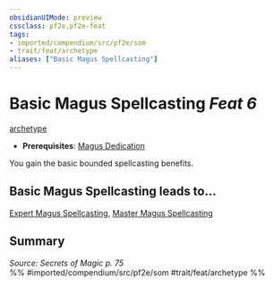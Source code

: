 ```yaml
---
obsidianUIMode: preview
cssclass: pf2e,pf2e-feat
tags:
- imported/compendium/src/pf2e/som
- trait/feat/archetype
aliases: ["Basic Magus Spellcasting"]
---
```

# Basic Magus Spellcasting  *Feat 6*  
[archetype](archetype.md)  

- **Prerequisites**: [Magus Dedication](magus-dedication-som.md)

You gain the basic bounded spellcasting benefits.

## Basic Magus Spellcasting leads to...

[Expert Magus Spellcasting](expert-magus-spellcasting-som.md), [Master Magus Spellcasting](master-magus-spellcasting-som.md)

## Summary

*Source: Secrets of Magic p. 75*  
%% #imported/compendium/src/pf2e/som #trait/feat/archetype %%